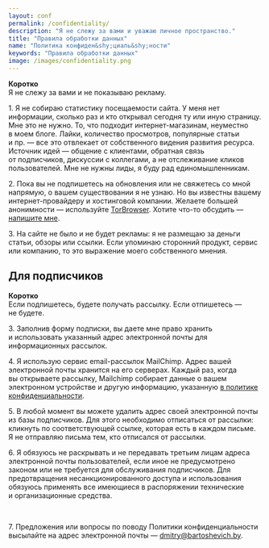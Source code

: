 ```yaml
---
layout: conf
permalink: /confidentiality/
description: "Я не слежу за вами и уважаю личное пространство."
title: "Правила обработки данных"
name: "Политика конфиден&shy;циаль&shy;ности"
keywords: "Правила обработки данных"
image: /images/confidentiality.png
---
```


<div class="with-side">
<div class="side">
<p><b>Коротко</b><br/>
 Я&nbsp;не&nbsp;слежу за&nbsp;вами и&nbsp;не&nbsp;показываю рекламу.
</p>
</div>
<p>1. Я&nbsp;не&nbsp;собираю статистику посещаемости сайта. У&nbsp;меня нет информации, сколько раз и&nbsp;кто открывал сегодня ту&nbsp;или иную страницу. Мне это не&nbsp;нужно. То, что подходит интернет-магазинам, неуместно в&nbsp;моем блоге. Лайки, количество просмотров, популярные статьи и&nbsp;пр.&nbsp;— все это отвлекает от&nbsp;собственного видения развития ресурса. Источник идей&nbsp;— общение с&nbsp;клиентами, обратная связь от&nbsp;подписчиков, дискуссии с&nbsp;коллегами, а&nbsp;не&nbsp;отслеживание кликов пользователей. Мне&nbsp;не&nbsp;нужны лиды, я&nbsp;буду рад единомышленникам. </p>
<p>2. Пока вы&nbsp;не&nbsp;подпишетесь на&nbsp;обновления или не&nbsp;свяжетесь со&nbsp;мной напрямую, о&nbsp;вашем существовании я&nbsp;не&nbsp;узнаю. Но&nbsp;вы&nbsp;известны вашему интернет-провайдеру и&nbsp;хостинговой компании. Желаете большей анонимности&nbsp;— используйте <a href="https://www.torproject.org/download/" target="_blank" rel="noopener">TorBrowser</a>. Хотите что-то обсудить&nbsp;&mdash;<a href="mailto:dmitry@bartoshevich.by"> напишите мне</a>.</p>

<p>3. На&nbsp;сайте не&nbsp;было и&nbsp;не&nbsp;будет рекламы: я&nbsp;не&nbsp;размещаю за&nbsp;деньги статьи, обзоры или ссылки. Если упоминаю сторонний продукт, сервис или компанию, то&nbsp;это выражение моего собственного мнения.  </p>

</div>

<h2>Для подписчиков </h2>
<div class="with-side">
<div class="side">
<p><b>Коротко</b><br/>Если подпишетесь, будете получать рассылку. Если отпишетесь&nbsp;— не&nbsp;будете. </p>
</div>
<p>3. Заполнив форму подписки, вы&nbsp;даете мне право хранить и&nbsp;использовать указанный адрес электронной почты для информационных рассылок. </p>
<p>4. Я&nbsp;использую сервис email-рассылок MailChimp. Адрес вашей электронной почты хранится на&nbsp;его серверах. Каждый раз, когда вы&nbsp;открываете рассылку, Mailchimp собирает данные о&nbsp;вашем электронном устройстве и&nbsp;другую информацию, указанную <a href="https://mailchimp.com/legal/privacy/" target="_blank" rel="noopener">в&nbsp;политике конфиденциальности</a>. </p>
<p>5. В&nbsp;любой момент вы&nbsp;можете удалить адрес своей электронной почты из&nbsp;базы подписчиков. Для этого необходимо отписаться от&nbsp;рассылки: кликнуть по&nbsp;соответствующей ссылке, которая есть в&nbsp;каждом письме. Я&nbsp;не&nbsp;отправляю письма тем, кто отписался от&nbsp;рассылки.</p>
<p>6. Я&nbsp;обязуюсь не&nbsp;раскрывать и&nbsp;не&nbsp;передавать третьим лицам адреса электронной почты пользователей, если иное не&nbsp;предусмотрено законом или не&nbsp;требуется для обслуживания подписчиков. Для предотвращения несанкционированного доступа и&nbsp;использования обязуюсь применять все имеющиеся в&nbsp;распоряжении технические и&nbsp;организационные средства. </p>
</div>
<br>
<p>7. Предложения или вопросы по&nbsp;поводу Политики конфиденциальности высылайте на&nbsp;адрес электронной почты&nbsp;— <a href="mailto:dmitry@bartoshevich.by">dmitry@bartoshevich.by</a>. </p>